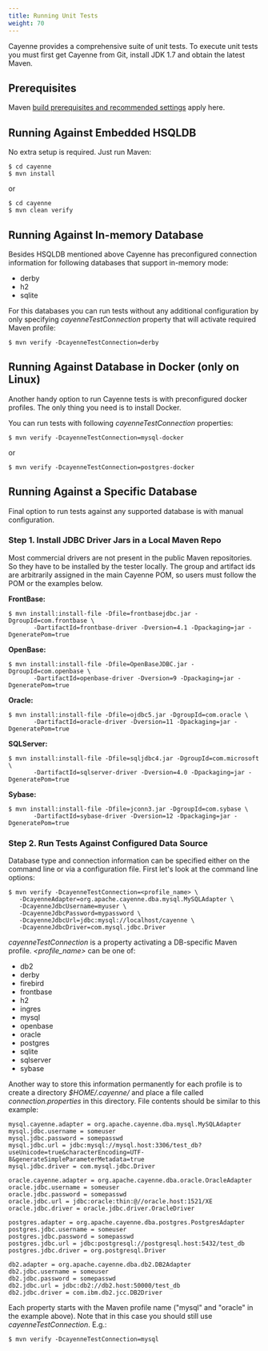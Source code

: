 ```yaml
--- 
title: Running Unit Tests
weight: 70
---
```


Cayenne provides a comprehensive suite of unit tests. To execute unit tests
you must first get Cayenne from Git, install JDK 1.7 and obtain the latest
Maven.

## Prerequisites

Maven [build prerequisites and recommended settings](/dev/building-cayenne.html) apply here.    
    
## Running Against Embedded HSQLDB
    
No extra setup is required. Just run Maven:
    
    $ cd cayenne
    $ mvn install

or 

    $ cd cayenne
    $ mvn clean verify
    
## Running Against In-memory Database
 
Besides HSQLDB mentioned above Cayenne has preconfigured connection information for 
following databases that support in-memory mode:
   
* derby
* h2
* sqlite

For this databases you can run tests without any additional configuration by only specifying
*cayenneTestConnection* property that will activate required Maven profile:
 
    $ mvn verify -DcayenneTestConnection=derby    
    
## Running Against Database in Docker (only on Linux)

Another handy option to run Cayenne tests is with preconfigured docker profiles.
The only thing you need is to install Docker.

You can run tests with following *cayenneTestConnection* properties:
 
    $ mvn verify -DcayenneTestConnection=mysql-docker
or
    
    $ mvn verify -DcayenneTestConnection=postgres-docker    
    
## Running Against a Specific Database

Final option to run tests against any supported database is with manual configuration. 
    
### Step 1. Install JDBC Driver Jars in a Local Maven Repo
    
Most commercial drivers are not present in the public Maven repositories.
So they have to be installed by the tester locally. The group and artifact
ids are arbitrarily assigned in the main Cayenne POM, so users must follow
the POM or the examples below.
    
**FrontBase:**

    $ mvn install:install-file -Dfile=frontbasejdbc.jar -DgroupId=com.frontbase \
           -DartifactId=frontbase-driver -Dversion=4.1 -Dpackaging=jar -DgeneratePom=true

**OpenBase:**

    $ mvn install:install-file -Dfile=OpenBaseJDBC.jar -DgroupId=com.openbase \
           -DartifactId=openbase-driver -Dversion=9 -Dpackaging=jar -DgeneratePom=true
    
**Oracle:**

    $ mvn install:install-file -Dfile=ojdbc5.jar -DgroupId=com.oracle \
           -DartifactId=oracle-driver -Dversion=11 -Dpackaging=jar -DgeneratePom=true

**SQLServer:**

    $ mvn install:install-file -Dfile=sqljdbc4.jar -DgroupId=com.microsoft \
           -DartifactId=sqlserver-driver -Dversion=4.0 -Dpackaging=jar -DgeneratePom=true

**Sybase:**

    $ mvn install:install-file -Dfile=jconn3.jar -DgroupId=com.sybase \
           -DartifactId=sybase-driver -Dversion=12 -Dpackaging=jar -DgeneratePom=true
    
### Step 2. Run Tests Against Configured Data Source
    
Database type and connection information can be specified either on the
command line or via a configuration file. First let's look at the command
line options:
    
    $ mvn verify -DcayenneTestConnection=<profile_name> \
       -DcayenneAdapter=org.apache.cayenne.dba.mysql.MySQLAdapter \
       -DcayenneJdbcUsername=myuser \
       -DcayenneJdbcPassword=mypassword \
       -DcayenneJdbcUrl=jdbc:mysql://localhost/cayenne \
       -DcayenneJdbcDriver=com.mysql.jdbc.Driver

*cayenneTestConnection* is a property activating a DB-specific Maven
profile. *<profile_name>* can be one of:

* db2
* derby
* firebird
* frontbase
* h2
* ingres
* mysql
* openbase
* oracle
* postgres
* sqlite
* sqlserver
* sybase

Another way to store this information permanently for each profile is to
create a directory *$HOME/.cayenne/* and place a file called
*connection.properties* in this directory. File contents should be
similar to this example:

    mysql.cayenne.adapter = org.apache.cayenne.dba.mysql.MySQLAdapter
    mysql.jdbc.username = someuser
    mysql.jdbc.password = somepasswd
    mysql.jdbc.url = jdbc:mysql://mysql.host:3306/test_db?useUnicode=true&characterEncoding=UTF-8&generateSimpleParameterMetadata=true
    mysql.jdbc.driver = com.mysql.jdbc.Driver
    
    oracle.cayenne.adapter = org.apache.cayenne.dba.oracle.OracleAdapter
    oracle.jdbc.username = someuser
    oracle.jdbc.password = somepasswd
    oracle.jdbc.url = jdbc:oracle:thin:@//oracle.host:1521/XE
    oracle.jdbc.driver = oracle.jdbc.driver.OracleDriver
    
    postgres.adapter = org.apache.cayenne.dba.postgres.PostgresAdapter
    postgres.jdbc.username = someuser
    postgres.jdbc.password = somepasswd
    postgres.jdbc.url = jdbc:postgresql://postgresql.host:5432/test_db
    postgres.jdbc.driver = org.postgresql.Driver
    
    db2.adapter = org.apache.cayenne.dba.db2.DB2Adapter
    db2.jdbc.username = someuser
    db2.jdbc.password = somepasswd
    db2.jdbc.url = jdbc:db2://db2.host:50000/test_db
    db2.jdbc.driver = com.ibm.db2.jcc.DB2Driver
    
Each property starts with the Maven profile name ("mysql" and "oracle" in
the example above). Note that in this case you should still use
*cayenneTestConnection*. E.g.:
    
    $ mvn verify -DcayenneTestConnection=mysql
